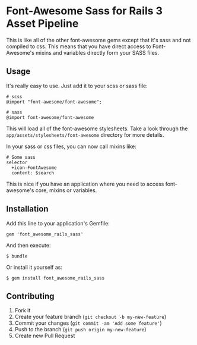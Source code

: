 # Font-Awesome Sass for Rails 3 Asset Pipeline

This is like all of the other font-awesome gems except that it's sass and not compiled to css. This means that you have direct access to Font-Awesome's mixins and variables directly form your SASS files.

## Usage

It's really easy to use. Just add it to your scss or sass file:

    # scss
    @import "font-awesome/font-awesome";

    # sass
    @import font-awesome/font-awesome

This will load all of the font-awesome stylesheets. Take a look through the `app/assets/stylesheets/font-awesome` directory for more details. 

In your sass or css files, you can now call mixins like:

    # Some sass
    selector
      +icon-FontAwesome
      content: $search

This is nice if you have an application where you need to access font-awesome's core, mixins or variables.

## Installation

Add this line to your application's Gemfile:

    gem 'font_awesome_rails_sass'

And then execute:

    $ bundle

Or install it yourself as:

    $ gem install font_awesome_rails_sass


## Contributing

1. Fork it
2. Create your feature branch (`git checkout -b my-new-feature`)
3. Commit your changes (`git commit -am 'Add some feature'`)
4. Push to the branch (`git push origin my-new-feature`)
5. Create new Pull Request
